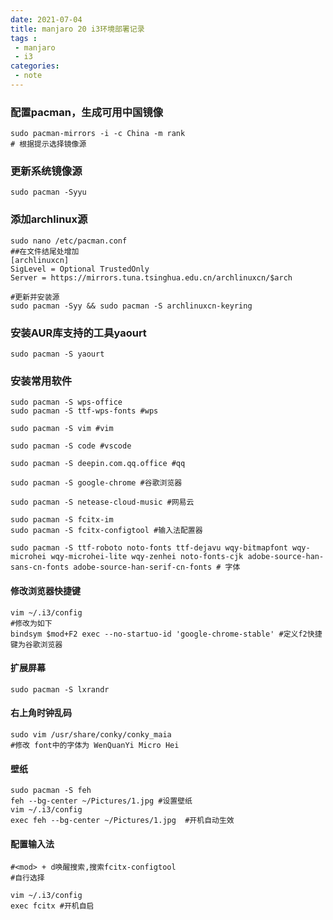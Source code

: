 ```yaml
---
date: 2021-07-04
title: manjaro 20 i3环境部署记录
tags :
 - manjaro
 - i3
categories:
 - note 
---
```

### 配置pacman，生成可用中国镜像

```shell
sudo pacman-mirrors -i -c China -m rank
# 根据提示选择镜像源
```



### 更新系统镜像源

```shell
sudo pacman -Syyu
```

<!--more-->


### 添加archlinux源

```shell
sudo nano /etc/pacman.conf
##在文件结尾处增加
[archlinuxcn]
SigLevel = Optional TrustedOnly
Server = https://mirrors.tuna.tsinghua.edu.cn/archlinuxcn/$arch

#更新并安装源
sudo pacman -Syy && sudo pacman -S archlinuxcn-keyring
```



### 安装AUR库支持的工具yaourt

```shell
sudo pacman -S yaourt
```



### 安装常用软件

```shell
sudo pacman -S wps-office
sudo pacman -S ttf-wps-fonts #wps

sudo pacman -S vim #vim

sudo pacman -S code #vscode

sudo pacman -S deepin.com.qq.office #qq

sudo pacman -S google-chrome #谷歌浏览器

sudo pacman -S netease-cloud-music #网易云

sudo pacman -S fcitx-im
sudo pacman -S fcitx-configtool #输入法配置器

sudo pacman -S ttf-roboto noto-fonts ttf-dejavu wqy-bitmapfont wqy-microhei wqy-microhei-lite wqy-zenhei noto-fonts-cjk adobe-source-han-sans-cn-fonts adobe-source-han-serif-cn-fonts # 字体
```



#### 修改浏览器快捷键

```shell
vim ~/.i3/config
#修改为如下
bindsym $mod+F2 exec --no-startuo-id 'google-chrome-stable' #定义f2快捷键为谷歌浏览器
```



#### 扩展屏幕

```shell
sudo pacman -S lxrandr
```



#### 右上角时钟乱码

```shell
sudo vim /usr/share/conky/conky_maia
#修改 font中的字体为 WenQuanYi Micro Hei
```



#### 壁纸

```shell
sudo pacman -S feh
feh --bg-center ~/Pictures/1.jpg #设置壁纸
vim ~/.i3/config
exec feh --bg-center ~/Pictures/1.jpg  #开机自动生效
```



#### 配置输入法

```shell
#<mod> + d唤醒搜索,搜索fcitx-configtool
#自行选择

vim ~/.i3/config
exec fcitx #开机自启
```
